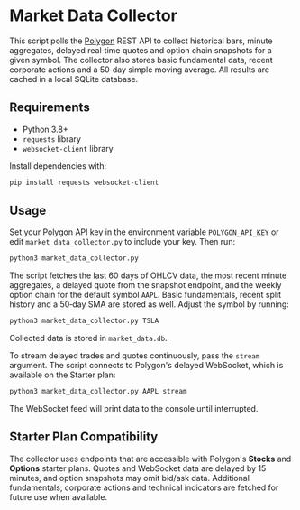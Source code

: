 # Market Data Collector

This script polls the [Polygon](https://polygon.io) REST API to collect
historical bars, minute aggregates, delayed real‑time quotes and option
chain snapshots for a given symbol. The collector also stores basic
fundamental data, recent corporate actions and a 50‑day simple moving
average. All results are cached in a local SQLite database.

## Requirements

- Python 3.8+
- `requests` library
- `websocket-client` library

Install dependencies with:

```bash
pip install requests websocket-client
```

## Usage

Set your Polygon API key in the environment variable `POLYGON_API_KEY` or
edit `market_data_collector.py` to include your key. Then run:

```bash
python3 market_data_collector.py
```

The script fetches the last 60 days of OHLCV data, the most recent minute
aggregates, a delayed quote from the snapshot endpoint, and the weekly option
chain for the default symbol `AAPL`. Basic fundamentals, recent split history
and a 50‑day SMA are stored as well.
Adjust the symbol by running:

```bash
python3 market_data_collector.py TSLA
```

Collected data is stored in `market_data.db`.

To stream delayed trades and quotes continuously, pass the `stream` argument.
The script connects to Polygon's delayed WebSocket, which is available on the
Starter plan:

```bash
python3 market_data_collector.py AAPL stream
```

The WebSocket feed will print data to the console until interrupted.

## Starter Plan Compatibility

The collector uses endpoints that are accessible with Polygon's **Stocks** and
**Options** starter plans. Quotes and WebSocket data are delayed by 15 minutes,
and option snapshots may omit bid/ask data. Additional fundamentals,
corporate actions and technical indicators are fetched for future use when
available.
